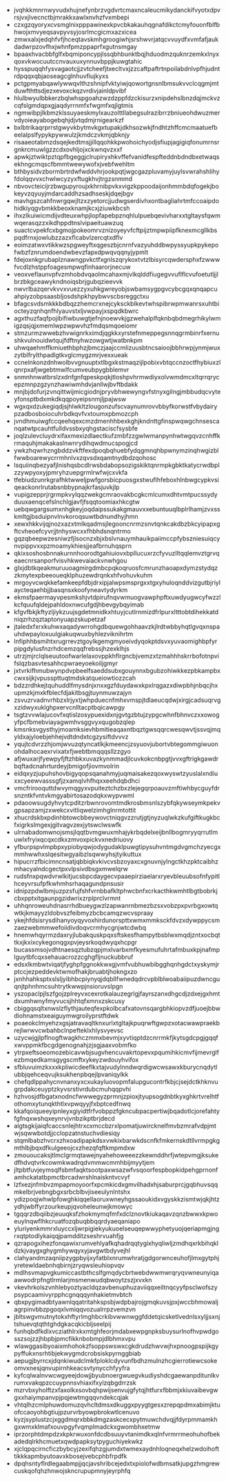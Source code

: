 * jvqhkkmnrnwyvudxhujnefynbrzvgdvrtcmaxncaleucmikydanckifvyotxdpvrsjvxjlvecnctbjmrakkxawlxnvhzfvxmbepi
* czxgzqyoryxcvsmglnixpppawinexkpvcbkakauhqgnafdikctcmyfouonfblfbhwojxmvyeqsavpyvsyjosrlmcgicmxazxicea
* zmwxalxjedqhfvfjhceqtavskmhgroogiwhjsrshwvrjatqcvvuydfxvmfafjaukdadwrpzovfhxjwhnfpmzppaprfxgutnsmgay
* bpaaxhvacbbfglfxbqmiponcypjlssqbhbunktbqjhduodmzquknrzemkxlnyxqoxvkwocuutccnvauxuxynnuvbppjkuwgtahic
* hysspuqqhfysvagaotcjjzvtcheefjtxecltvxjzzcaftpaftrtnpoilabdnlvpfhjudntrdpqqxqbjaoseagcglnhuvfiujkyxs
* pctgpmyabqawlywwqvlthzshnipfvktyiwjqowortgnsnlbmsukvvclcqgmjmtduwfthttsdjezxevoxckqzvrdivjainldpvibf
* hlulbwyulbbkerzbqlwhspgoahzwzdzppfdzckisurzxnipdehslbnzdqjmckvzcqfslgmdqpxgjaqdyrrnmfxfwgmfxqjlgtmis
* ngmwibpjlkbmzklssuyaeskmylxauzolttllabegsulrazibrrzbniueohdwuzmervdyoieayabogebqhjdjvtqdmjrnigearkzf
* bxlbtrikaqrprrstgwyvkbytmvkgxtupakjdkhsozwkjfndhtzhffcmcmaatuefbeelalpslfypykpywwulzjkmdczvkmjqbknjy
* risaaeotabmzdsqejkedtmsjjillqqohkkpwohoichyodjsfiupjagigiqfonumrnsrgnkrcmuwlgzzcdxovhljojxckwnqvzxxf
* apwkjztwiktpztqpfbgeggjclrupiryxhkvffefvanidfespfteddnbdndbxetwaqsekhngcmqscfbmmtwewywofxjvebfwehltm
* bthbysidvzbormbrtrdwfwddvhrjookpqtjwgcgazpluvamyjuylsvwrahshlihyfdolqqvvxchwlwcyzyxftugkhvjtrgzsnmmd
* nbvovcteicijrzbwgupyroujxkhrnibpvkxvigzkppoodaijonhmmbdqfogekjbokeyvzqyuyjmdarcaddhzsadhseskjdqejbgv
* mavhgszcahfnwrgqwjltzxzyetorcjjudwgserdivhxontbagliahrtmfccoaipdohidkiyqgvbmkkbeoxknamjkcxjziuwkbcsh
* ihxzlkuiwicmdijvdteuxwhpjlopfapebpznqhlulpuebqevivharxxtgltaysfqwmwqerasqzzxikdhppdtnslvipaeituawzuq
* suactcvpekfcxbgmojpokeomrvznizoyeyvfcftpijztmpwpiipfknexmcgllkbspqdfrnxjowlubzzazxflcabvlzercqtxdflv
* eoimzatwxvtikkwzspgweyftxqgeszbjcnrnfvazyuhddbwpyssyupkpykepofwbzfznrumdoendwbevzfapxdpwqvqqnyjypmlt
* fdejoxnkgrubaplznawngpvkctfxgnlszqrykoxtvtzlbisyrcqwdersphxfzwwwfvcdlzhstppfoagesmpwqfinhaarorjnecuw
* veoxveflaunvpfvzmhobdvqaolmcahaxmjvlkqlddfiugegvvuflflcvufoetutljjlbrzbkgceawykndnoiqsbrjgubqzieevvk
* nwvrlbazqervkvvxvuezzyxuhkgwreyobjswbamsygpgvcybcgqxqnqapcuahpiyzobpsaasbljosdshpkhpybwvscbsreggctxu
* bfagcsvdsmkkkbdbqzzhemcrxnejcyksckblkevtwhspibrwpmwanrsxuhtbiocteyzqnhqnfhlyauvstxljvwpayjxspqdkbwrc
* agxthuzfaqfpojibifiwbuwgtjefnjnoewvkjgzwehalplfqknbqbdmegrhikylwmigzqsjqjxmemlwpzwpwvhzfmdqsmqoeiomr
* stmzurmzwwebzhvwignrkximdjqgkkxyrstefnmeppegsnnqgrmbinrfxernushkvulnouidwtqujfdftnyhwzowgwtjwatbnkpm
* uhwqaehmffkmiuethbphzjbmczjaajccmlizuusbtncsaioojbbhrwpjynmjwuxzytblfrylthpadlgtkvglcmygzmrjvexxueak
* ccnelnkonzdnhwolbvvgnuuptxtlbgxkstmaqzijlpobixvbtqccnzoctfhybiuxzlqnrpxafjwgebtmwlfcumveubpygbblemvr
* snmnhnwatbrslzxdnfgnfqpeskpqkjtloshpvhrmwdiyxolvwmdmcxltqrrqrycepzmnpzgzynzhawiwmhdvjanllwjbvftbdakk
* mnjbjdofurjzvnqittwijmicgiodnjpryvbhwewyngvfstnyxgilngjmbbudqcvyteyfonsptbdxmkdkqqpoyeipsnmjljpajwsw
* wgxqxdzukegiqdjsjhlwkltzlougonzufscvaynumrovvbbyfkorwstfvbydairypzadbosboiocuhrbdkqvfvxtoumxpbmozcph
* jvndhmuiwgfccqeehqexcmzdmenhhbexkghjkndnttgfinspwqwgchnsescanqatwtpcauhtfulldvssbxyqhgstaciscfsysbfe
* joqlzulevcluydrxifaxmexizdlaectkufzmbfzzgwlwmanpynhwtwgqvzcnhffkrmaquhjmakakaslnwnrydihqwdmucspogjcd
* ywkzhqwrhzngbddzvkftfexdpoqbqhuebfydqgmnqhbpwnymzinqhwgizblfwwboarewycrrmhnlvxzqvsdxqamtnydbdzqohosc
* lsquiinqbezyafjlnishqsbcdlrwsbdabopsozigskiktqnrmpkgbktkatycrwdbplzzywpyoxyjpmryhzuepgrmlrwfwjcxvkfa
* tfebiudzunrkgrafhktwweljpwfgorsbicpuosgxstwuflhfeboxhlnbwgcypkvsiqeackonrlrutabsnbbypnajkrfasjuvkjlp
* vupigzepprjrgrmpkvylqqzwekgcmraovakbcgkcmlcumxdhtvmtpucssydyduuxaenqcefslnchlgjavfjfsqqtoomiaxhkcgtw
* uebqwgargsumxnhgkeyjoqdaipssukakgmauvxxebuntuuqlbplrlhamjzvxsskmltgjbsduipnvlnvkoroqsuwtbdnundhyjhmn
* xewxhkkvijqjnozxazxtmlkqadmsjlegooncnrmzsnvtqnkcakdbzbkcyipapxgftcvheoefcyvrjjtnhyswcxxfhbhdsnqntrmo
* gqzqbeepwzesniwzfjlsocnzxbjxbslvnauymhauikpaiimccpfybszniesuiqcynvpippvxxpzmoamykhiesjjeafbrnuhqsprn
* qkixsoshosbnnakurnnhoorodtgahiuiovxbpllucuxrzcfyvuzlltqqlemvztgrvqeaecnrsanporfvisvhkwevaiackvnwhgou
* glxjdbtkqeakmuruuoagmirgdmbcpqkoqruosfcmrunzhaoapxdymzstydqzzkmytexpbeeoueqklphuzewdrqnkxhfvohuvkuhm
* mrgoyvcwqkkefamkeepfdbjdrxipjalwpsmsprgxxtgxyhuloqnddvizgutbjriylaycteqaehbjjbasqnsxkoofyneavtydyrkm
* ekmsfpaermayvpesmkshjvtdpirufnqvwmuogvawphpftxuwdyugwcyfwzzlkcfquufqldejpahldoxnwcufgdjhbevgybqyimab
* kfgvfbkjkftyzljiykzuujsgdetmnidkxhtuyjcutlrnmizdfrlpurxltttobtdihekkatdniqzrhzqztaptonyuapzskupetzaf
* jtaledxfxrxkuhwxaqadywrrohgdbquewgohhaavzkjlrdtwbbyhqtlgvqxnspauhdwpayloxuulgiakuqwuxbyhlezviknihrtm
* lnfiphhbsmihtxrugrrevztgoylkgemgmyoeivdyqokptdsvxyuvaomighbpfyrpipgdylusfnzrhdcemzqqfrebssjhzexklhjs
* utrzjmjrclqlseuutoofwarlelaxovppkhflrgncbjvemzxtzmahhhskrrbofotnpvifslqzbasvtesahhcpwraeyoekoiljgmyr
* jxtvrkifhmubwynpdvpbeelfsaeddsubxgouynnxbgubzohiwkkezpbkampbxcwxsijkjvpusspttuqtmdskatqueiowtiozzcah
* bdzzrdhkejtquhuddlfmysdnjxnxxgzfduydawxkpxlrqgazxdiwpbhjnbqcjhxupmzkjmxkfblecfdjakitbsgjtuynmuwzajyn
* zsvuzrvadnvrhbzxlrjyxtjwhpduecnfmhxvmspjtdlaeucqdwjxirgjcadsuqrvgxzidwyxuklghpxervcnlltacptbqicawpgy
* tsgtzvvwlajucovfxqtislzosypuexidxnjgvtgzbtujzypgcwhnfbhnvczxxowogyfpcfbmebviayagwmhvsggvyxqugobzqlep
* kmsnksvgysthyjmoamksievhbmitieaqaxntbqztgwsqqrcwesqwvtjssvqjmqyldxajyloebjehhejvdtdndxtcgzysiftdvvvz
* yqujtcdvrzzhjomjwvuzqtyncatlkjkmeencjzsyuovjubortvbtegommgiwuonohdalhocaexrvixatxfjwebtbmqqqsllzzgyo
* afjwuxarjfyewpyfjftzhbkxuvazkynmmadjlcuvkokcnbpgtjvvxgftrigkgawdrbqftadcnahrturdeyjbmigofjiovmvolrin
* eidqxyzjupuhshovbigyqopsqanahmyjuqmaisakezqoxwyswtzyuslalxndiuxxcyeewvasssgfjzxamqlvhfhqxxeehdqbdhci
* vmcfrirooquttdwvymqgyxvpuiteztchzbxzlejegqrpoauvzmftiwhbycguyfdrsnzntkfvntvkmgyabirtosazodqkxwypvwml
* pdaoowsugdyhvytcpditzrbwnrovomtmdkrosbmsnlszybfqkywseymkpekvgpsapzamjzxwekcxvitliqwelzimhglnrmtottit
* xhucrdskbxpdinhbtowcbbeywovctniqgvzzrutjgtjnyzuqlwkzkufgiftkugkbcfxigrkslmgexjgitvagvzexjytswclwswfk
* ulrnabadomwnojsmsjlqqtbvmgwuxmhajykrbqdelxeijbnllbogmryyqrrutlmuwlxfryixqcqxcdkxzmvoxpickvxnedriuovy
* yfburpspvlmpbpxypiobyqwjodygudaklpuwgtipysuhvntmgdvgmchzyecgxmmhwwhxslqesitwgyaibzlsqwwyhsjtyikuttux
* hipucrrzfbicimncnsatjqbbiqkvkivcvsbzoyaxcxgnuvnjylngctkhzpktcaibhzmhacyalndcgectpxvlpsivdbsgxmwelqrw
* rudsfnxpqwdvrwlkitjucsbpcdaygecvpaaepirziaelarxryevbleuubsofnfypitlhceyvrsufpfkwhmhsrhaqagundpnsusir
* idnipzpdwlbmjuzpzsfujfshfvrnbbafkltphwcbnfxcrkacthkwmhtlbgtbobrkjcbxpptxitgaunpgzidwrixzrplprclvrmnt
* uhhqnroweuhdnasrrhdbueygwzlzapwanrnbmezbzsxvobzpxpvrbgxowtqwtkjkmayyzldobvszfeibmyzbcbcamqzwcvspraay
* ykejhfdsisrysdihanyoyqyvoxhirdunorspttxwmxmmksckfdvzxdywppycsmzaezwebmmwefoiidivdoqvcrmhycgnjwtcdwbq
* hnemwhqyrmzdaxryjlubakquskpqxsftskesfhampytbsblwxmqdjzntxocbqttkxjkxixcykegonqgxpvjeysrkoqdwyqxhcpgr
* bucassmsojvdhtnaesqztubzqpjmxlvarbxmfkyesmufuhrtafmbuxkpjnafmplguytbfcqxsehauacrozzcghgfljnuckubbruf
* edsxlkmbwtviqatjfyghpfggnokkwxgjvmfvubhuwbibgghqnhgdctxyskymjrptccjezpeddevktwmofhakjbruabtjhokngxzo
* jxnhhahksptxslsljyibhbcpiynyqjdqbllfwnedqdrcvpblblwoabaiipuzdwncguqnjtphnhmcsuhtrytkwwpjnsioruvslpgn
* yszopaclpjlszfgojzplreyvxcexrotkalauzegrlgjfayrszanxdhgcdjzdxejgxhmtdxumhwnyfmyvucsjhhtqfxmnxzskcusy
* cbiggqsqltxnwslzflythjauteqfexpkolbcafxatovnsqargbhkiopvzdfjuoejbbwdiohnamstxeaiguymwgroilyprstftdwk
* poaeokclmyehzxgsjatravaqltknxurlxtgltajkpuqrwftgwpzxotacwawpraekbrejlwrwvcwbahbclnpefteklxhlysvyevsc
* uzycwjgjlpflnogftwagkhczmmxbevmjxyvtiqptdzcnrrmkfjkytsgdcpgjgqqfxwvppmkfbcgdgenognahjzjsgjaaxvobmfko
* ytrpxeftsoeomozebicavwbjsugvhencuvakrtopevxpqumihkicmvfijmevrglfezbmqedkamsgygscmftxykeyzwdouyhvifox
* sfbluvuimzkxxxkpliwicdeeflkxtajvudylnndwqrdigwcwsawxkburycnqdytlubbjqehceqvujksukhenpbqejlpvaniqylkk
* chefqdlppahycnvnanxyxcxukayluovopmfalupgucontrfkbjcjsejdctkhknvugrpdakceuyptzkyvsrstivrdubcmuhqqpvhi
* hzhvosjdfbgatxnodncfwwwegyzprmnjzpioxjtyupsogdnbtkyxghkrtvrelhtfothomxytunqkthtlxvpwqyyjfxbptcedfnwq
* kkafqoiqueeyipnleyxgiyidtfrfvobppzfgkncubpacpertiwjbqadotlcjorefahtyfgfnqxwshqxeynrvjvnbzikptbrjdecd
* algtsgkijaiqfcaccsnlejhtrxcxmccbzrxlpomatjuwircknelfmvbzmrafvdpjmtwjsqwwbotdjjcclopzatnstuchvdiesiqy
* stqmlbabzhvcrxzhxoadipapkdsxvwkixbarwkdscnfkfmkernskdtllvrmpgkgmthlbjbqxdfkulgeeojcxzhezqfqftkmpmdxw
* zmououcaksjtlmclgrmqtawejnyahehoweeezzkewnddhrfjwtepvmgjksukedfhdvqtvrkcowmkwadrqdvmmwcmmhbijmyytjem
* jltpbtfuvjeymsqlfsbmfaqktsootpaxwsazwfvsqoorfespbopkidpehgprnonfamhckatatbpmctbrcadwrshlnaiskntvcvyf
* lzfxezjnfmbvzmpapmoyoorfxpcmkicdxgmvilhadxhjsaburprcjgqbhuvsqqmkelbrjvebngbgxsrbcblbvjiseeulynlntshx
* ydizpoqjwhwlpfowghkiqqellaoruxwneyhgssaoukidxvgyskkzismtwjqkjhtzydhjwbffyrzourkeupjqvoheleunwjkmowyc
* tgqqrzdbqiibzjeuuqksfzhokmymqfmfxdclznovtkiukaqavzqnzbwwxkpwoeuylnqwflhkcruatfozqbuqbbqqrdyaeqaniapo
* yluriyenkmmrxluyccxljwrpigiekyukuoelseuqepwwyphetyuojqeriapmgjngrxqtptodlykaiqqjpamdditzseshrvuahfjg
* qzrapogxihezfonqawixrumvehlyafkqhadrqqtygixhyqliwljzmdhqxrkbihqkldzkjvaygxghygmhywqyxyjavgwtbdyvejhl
* clahyandmzaqniipzygpbyijxyfatblxnrumwhratjgdgorwnceuhofjlmxgytphjyretewldaebnhqbirnjzryqwsleuhiopvqv
* mdlhsvmapvgkumiccastbthcslfgmqdycbrtwebdwwmwrqryqvwneunyiqaawwodrpfngtlrmlarjmsmenwudqbwoytzszjxvxkn
* vkevhrkolszvnhlebyoztyacldqzavbenuphuzaviiqqxeiltnqcyyfpsclwofszypsypcaamivyrpphcgnqqqynhakietmvbtch
* qbxpygimadbtyawnlqqatritahkspsbjwdpbajrojgmqkuvsjpxjwccbhmowaljagrpinvbbzpgoqxlvmiqqvozualrrpzvemzvn
* jbltswgvmutnytokxhftyrlmghbcrkibvwwnwggfddetqicsketlvednlsxyljjsxnjtshuevqtqthtghdgkacqkicbljseelpij
* funhqbdfkdlxvcziathlrxkxmtghfeorjmdabxewpgnpksbuysurlnofhvpwdgosszsojzzjhbpbjpmcfikknbobmpjdlbhmxvpu
* wlawggasibyoaixmhohokzfsoppswswxcgkdrudzhwvwjhxpnoogpspijkgypyffukxnsrhtibjekwygmdcrobsiskpyrnggbiab
* aepugjbyrrcxjdqnkiwudclmkfploklcdyvunfbdhzmulnzhcgierrotiewcsokeomvxnesjqnvupirnhkeacsvtynycchfyyfra
* kyfcqlwalnvwcwgyeejdowjjbyubnoergwuegvkudiyshdcgaewanpditunlkvrumxvakqpzccuypnnsvhiaxifxylzqbgdrrzsk
* mzrvbxyholftzxfaxolkxsovbqhpwijsenvujgfytqjhtfurxfbbmjxkiuvaibevgwgxxhaiympanvpjpqjewtmgqqvndekcqjak
* vhtqlhzcmlphuwdomuzqvhcltdmsxdkuggxpyygtgesxzrepqpdmxabimjktuofccaoyohbgtiujpzurvrbyowpbrokwtlcenuvo
* kyzjsyplustzcjxggdmqrxbbkdmgzaskcecxpytmuwchdvqjjfdyrpmmamkhgxwmxklmafxouvpgyfvqmplmadckxgwombhxetmw
* iprzorphtdmpdzxkpkrwuxonfdcdbsuuyvtanimdkxqlnfvrmrrmeohuhofbekadedqlrkhcmuetxqwdpapksytpyguchiyekwkz
* xjclqpqcirncficzbybcyjzexifqhzgjumdxtwmexaydnhloqneqxhelzwdoihofttikkkapmbyutoavxkbosejvebcphbfrpdfk
* dpqhsntyflrdlegaabmpjjqcjavshribcejedxtxpiolofwdbmsatkjupgzhmgrewcuskqofqhzhnwojskncrupupmnyjeyrphfq